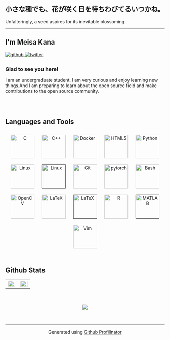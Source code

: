  ## 小さな種でも、花が咲く日を待ちわびてるいつかね。
Unfalteringly, a seed aspires for its inevitable blossoming.
<!-- 
⠀⠀⠀⠀⠀⠀⠀⠀⠀⠀⠀⠀⠀⠀⠀⠀⠀⠀⠀⠀⠀⠀⠀⠀⠀⠀⠀⠀⠀⠀⠀⠀⠀⠀⠀⠀⠀⠀⠀⠀⠀⠀⠀⠀⠀⠀⠀⠀⠀⠀⠀⢀⡠⠖⠙⡀⠀⠀⠀⠀⠀⠀⠀⠀⠀⠀
⠀⠀⠀⠀⠀⠀⠀⠀⠀⠀⠀⠀⠀⠀⠀⠀⠀⠀⠀⠀⠀⠀⠀⠀⠀⣀⣠⠤⠔⠒⠀⠀⠀⠀⠀⠀⠀⠀⢀⠠⢍⣙⠒⠦⢤⣀⠀⠀⣀⠴⠞⠉⠀⠀⠀⡇⠀⠀⠀⠀⠀⠀⠀⠀⠀⠀
⠀⠀⠀⠀⠀⠀⠀⠀⠀⠀⠀⠲⠤⣤⣤⣤⣀⣀⣀⣀⣀⣀⣠⠖⠋⠁⠀⠀⠀⠀⠀⠀⠀⠀⠀⠀⠀⠀⠤⠤⠄⡀⠉⠂⠀⠈⠛⢧⡀⠀⠀⠀⠀⠀⠀⡟⠀⠀⠀⠀⠀⠀⠀⠀⠀⠀
⠀⠀⠀⠀⠀⠀⠀⠀⠀⠀⠸⡀⠀⠀⠀⠀⠀⠀⠀⠀⠀⠀⠀⠀⢀⡤⠒⠉⠀⠀⠀⠀⠀⠀⠀⠀⠀⠀⠀⠀⠀⠀⠀⠀⠀⠀⠀⢀⠉⠀⠀⠀⠀⠀⢀⡇⠀⠀⠀⠀⠀⠀⠀⠀⠀⠀
⠀⠀⠀⠀⠀⠀⠀⠀⠀⠀⠀⣧⠀⠀⠀⠀⠀⠀⠀⠀⠀⠀⢀⡴⠁⠀⠀⠀⠀⠀⠀⠀⠀⠀⠀⠀⠀⠀⠀⠀⠀⠀⠀⠀⠀⠀⠀⠀⠑⣄⠀⠀⠀⠀⣸⠇⠀⠀⠀⠀⠀⠀⠀⠀⠀⠀
⠀⠀⠀⠀⠀⠀⠀⠀⠀⠀⠀⠘⣆⠀⠀⠀⠀⠀⠀⠀⠀⢀⠯⠤⣄⠀⠀⠀⠀⠀⠀⠀⠀⠀⠀⠀⠀⠀⠀⡆⠀⠀⠀⠀⠀⠀⠀⠀⠀⠈⢢⡀⠀⢠⡟⠀⠀⠀⠀⠀⠀⠀⠀⠀⠀⠀
⠀⠀⠀⠀⠀⠀⠀⠀⠀⠀⠀⠀⠘⢆⠀⠀⠀⠀⠀⠀⠀⢦⣀⠀⢀⡉⡇⠀⠀⠀⠀⠀⠀⠀⠀⠀⠀⠀⠀⢸⠀⠀⠇⠀⠀⠀⠀⠀⠀⠀⣄⠱⣤⠏⠀⠀⠀⠀⠀⠀⠀⠀⠀⠀⠀⠀
⠀⠀⠀⠀⠀⠀⠀⠀⠀⠀⢀⡠⠤⠈⠣⠀⠀⠀⠀⠀⡌⠀⠈⠉⠁⠙⠁⠀⡀⠀⠀⠀⠀⢀⠀⠀⠀⠀⠀⢸⡄⠀⢰⠀⠀⠀⡄⠀⠀⠀⢨⠢⡘⣆⠀⠀⠀⠀⠀⠀⠀⠀⠀⠀⠀⠀
⠀⠀⠀⠀⠀⠀⠀⠀⠀⢀⡎⠀⠀⠀⠀⠀⠀⠀⠀⢰⠁⠀⠀⠀⠀⠀⠀⢠⠡⠄⠀⠀⠀⣼⡄⠀⠀⠀⠀⣿⢣⠀⢸⡀⠀⠀⠃⠀⠀⠀⠘⡄⠘⢜⣆⠀⠀⠀⠀⠀⠀⠀⠀⠀⠀⠀
⠀⠀⠀⠀⠀⠀⠀⠀⠀⢸⠇⠀⠀⠀⠀⢡⠀⠀⠀⡎⠀⠀⠀⠀⠀⠀⠈⡜⠀⠀⢀⠆⢠⠇⡇⠀⠀⠀⠀⡟⢸⡆⢸⡎⠆⠀⡀⠀⠀⠀⠀⡇⠈⣎⢻⡄⠀⠀⠀⠀⠀⠀⠀⠀⠀⠀
⠀⠀⠀⠀⠀⠀⠀⠀⠀⣼⠀⠀⠀⠀⠀⢸⡀⠀⢰⠃⠀⠀⠀⠀⡀⢀⣴⠇⠀⣠⢺⢀⡞⠀⢱⠀⠀⠀⢸⠃⠀⡇⢸⢹⠀⠀⡇⠀⠀⠀⠀⣿⠀⢸⠀⢳⠀⠀⠀⠀⠀⠀⠀⠀⠀⠀
⠀⠀⠀⠀⠀⠀⠀⠀⠀⣿⠀⠀⠀⠀⠀⢸⣇⠀⣼⠀⠀⠀⠀⠀⡧⠎⡸⢀⡜⠁⢸⠞⠀⠀⢸⠀⣰⣧⠏⠀⠀⠱⡏⠸⡄⠀⣿⠀⠀⠀⠀⢽⠀⢸⠀⢸⠀⠀⠀⠀⠀⠀⠀⠀⠀⠀
⠀⠀⠀⠀⠀⠀⠀⠀⠀⣿⠀⠀⠀⠀⠀⢸⠻⡄⣿⠀⠀⠀⠀⢰⠁⠀⣣⣭⣶⣶⡄⠀⠀⠀⣌⡴⠁⠉⠀⠀⣀⠀⠁⠀⠁⢸⢹⠀⠀⠀⠀⣿⠀⢸⠀⠘⠀⠀⠀⠀⠀⠀⠀⠀⠀⠀
⠀⠀⠀⠀⠀⠀⠀⠀⠀⡟⠀⠀⠀⠀⠀⣾⠀⠹⡇⠀⠀⠀⠀⢸⠀⠀⠋⠉⠉⠀⠀⠀⠀⠀⠀⠀⠀⠀⠀⠐⠛⠿⢷⡦⠀⠊⣼⠀⠀⠀⠀⣿⠀⠸⡄⠀⠀⠀⠀⠀⠀⠀⠀⠀⠀⠀
⠀⠀⠀⠀⠀⠀⠀⠀⢠⡇⠀⠀⠀⠀⢀⡟⠀⠀⡇⠀⠀⠀⠀⢸⠀⠀⠀⠀⠀⠀⠀⠀⠀⠀⠀⠀⠀⠀⠀⠀⠀⠀⠀⠀⠀⢠⡿⠀⠀⠀⠀⡿⠀⠀⡇⠀⠀⠀⠀⠀⠀⠀⠀⠀⠀⠀
⠀⠀⠀⠀⠀⠀⠀⠀⢸⡇⠀⠀⠀⠀⢸⠇⠀⠀⢷⡾⡄⠀⠀⢸⣄⡀⠀⠀⠀⠀⠀⣀⣀⣀⣄⣀⣀⣀⠀⠀⠀⠀⠀⠀⣰⠏⡇⠀⠀⠀⢰⡇⠀⠀⢻⠀⠀⠀⠀⠀⠀⠀⠀⠀⠀⠀
⠀⠀⠀⠀⠀⠀⠀⠀⢸⠃⠀⠀⠀⢀⡿⠀⠀⠀⠈⠁⠙⣄⠀⠸⣼⡙⠦⣀⡤⣚⠉⠠⠀⠀⡀⠀⠙⢳⣵⡀⠀⠀⢀⣰⠏⣸⠃⠀⢠⠃⣼⠀⠀⠀⢸⡄⠀⠀⠀⠀⠀⠀⠀⠀⠀⠀
⠀⠀⠀⠀⠀⠀⠀⠀⣼⠀⠀⠀⠀⣸⠇⠀⠀⠀⠀⠀⠀⠈⠳⣤⡟⡇⠀⣾⡇⠐⠀⠀⠀⢰⠁⠀⠇⡠⠙⣧⡤⠶⠛⡇⠀⡟⠀⣠⣿⢰⢣⠀⠀⠀⠀⣇⠀⠀⠀⠀⠀⠀⠀⠀⠀⠀
⠀⠀⠀⠀⠀⠀⠀⠀⡏⠀⠀⠀⠀⡟⠀⠀⠀⠀⠀⠀⠀⠀⠀⢸⢰⡇⠀⢿⣷⣄⠀⠐⢹⠥⡴⢂⡼⢁⡄⢹⢀⣀⠀⡇⣼⡡⠞⠁⠃⠁⢸⠀⠀⠀⠀⢸⡀⠀⠀⠀⠀⠀⠀⠀⠀⠀
⠀⠀⠀⠀⠀⠀⠀⠀⢀⠀⠀⠀⠀⡇⠀⠀⠀⠀⠀⠀⠀⠀⠀⠰⣾⠇⢠⠋⠻⣿⣷⣦⣤⣀⢈⣁⡖⠋⢀⠀⠃⢈⡇⣿⡼⠀⣀⠤⠄⠀⣸⠀⠀⠀⠀⠎⣇⠀⠀⠀⠀⠀⠀⠀⠀⠀
⠀⠀⠀⠀⠀⠀⠀⢀⠃⠀⠀⢀⠀⡇⠀⠀⠀⠀⠀⠀⠀⠀⣠⠃⡸⠀⣼⠀⠀⠈⣹⠃⠀⠈⣿⠉⠉⢿⠿⣷⣤⡾⠀⢿⣧⡌⢀⠔⠂⠀⣿⠀⠀⠀⠀⠘⡼⡀⠀⠀⠀⠀⠀⠀⠀⠀
⠀⠀⠀⠀⠀⠀⠀⡎⠀⠀⠀⢸⡀⢱⡀⠀⠀⠀⠀⠀⠐⢎⣁⣠⠇⠀⡏⠀⡰⡏⠁⠀⠀⣰⢻⠀⠀⠈⡆⠈⡏⠁⠀⠘⣿⣷⡘⡄⠈⠂⣿⠀⢰⠀⠀⠀⠘⢧⠀⠀⠀⠀⠀⠀⠀⠀
⠀⠀⠀⠀⠀⠀⣸⠃⠀⠀⠀⢸⡷⣄⡹⢤⣀⠀⠀⠀⠀⠀⠉⠀⠀⠀⠕⠾⠄⠹⣄⣀⣴⠋⠘⣇⠀⢠⣧⡴⢣⠀⠀⠀⢱⢻⡇⢸⠀⠀⣿⠀⣾⠀⠀⠀⠀⠈⢣⡀⠀⠀⠀⠀⠀⠀
⠀⠀⠀⠀⠀⠀⡿⠀⠀⠀⠀⠸⡇⠈⠙⠓⠛⠉⠉⠀⠀⠀⠀⠀⠀⡼⠀⠀⠀⠀⠈⠉⠀⠀⠀⠈⠙⠁⠀⠀⢸⡄⠀⠠⡛⠊⢀⠎⠀⠀⣿⠀⡇⣇⠀⠀⠀⠀⠀⠹⣄⠀⠀⠀⠀⠀
⡀⠀⠀⠀⠀⢰⡇⠀⠀⠀⠀⠀⣿⠀⠀⠀⠀⠀⣠⠴⠶⠶⣤⣀⢰⠇⠀⠀⠀ ⠀⠀⠀⠀⠀⠀⠀⠀⠀⠀⠀⣇⠴⠊⢀⠴⠋⢀⣀⣀⢻⠀⣇⣼⣦⠀⠀⠀⠀⠀⠘⢧⡀⠀⠀⠀
⣷⡀⠀⠀⠀⢸⡇⠀⠀⠀⠀⠀⠸⣇⠀⠀⠀⢰⡇⠀⠀⠀⠀⢈⡿⠀⠀⠀⠀ ⠀⠀⠀⠀⠀⠀⠀⠀⠀⠀⠀⢿⢄⠔⢁⡴⠛⠉⠀⠀⠹⡇⢇⣿⡞⢧⡀⠀⠀⠀⢀⣠⡿
⢸⣧⢀⣤⣴⠜⣧⠀⠀⠀⠀⠀⠀⢻⣶⠿⠷⢾⣷⣄⠀⠀⠀⣸⠇⠀⠀⠀⠀ ⠀⠀⠀⠀⠀⠀⠀⠀⠀⠀⠀⢸⡅⠀⣿⣤⣀⠀⠀⢀⣠⣿⡈⠿⠧⠬⢿⣄⠀⣠⡿⠃⠀⠀⠀⠀
⠀⣿⣿⣿⠁⠀⢻⡆⠀⠀⠀⠀⠀⠈⢻⣄⠀⠀⣸⠹⣿⡗⢲⣿⠀⠀⠀⠀⠀⠀⠀⠀⠀⠀⠀⠀⠀⠀⠀⠀⠀⠘⡇⠀⠈⠛⠿⠿⠿⣿⡟⠁⠱⣄⠀⠀⢀⣿⣷⡿⠁⠀⠀⠀⠀⠀⠀⠀
 -->
 
 ---
 
## I'm Meisa Kana  
  

<a href="https://github.com/KanaMeisa" target="_blank">
<img src=https://img.shields.io/badge/github-%2324292e.svg?&style=for-the-badge&logo=github&logoColor=white alt=github style="margin-bottom: 5px;" />
</a>
<a href="https://twitter.com/Kana_Meisa" target="_blank">
<img src=https://img.shields.io/badge/twitter-%2300acee.svg?&style=for-the-badge&logo=twitter&logoColor=white alt=twitter style="margin-bottom: 5px;" />
</a>  
  



### Glad to see you here!  
I am an undergraduate student. I am very curious and enjoy learning new things.And I am preparing to learn about the open source field and make contributions to the open source community.  
  

<br/>  
<br/>  


## Languages and Tools  
<div align="center">  
<a href="https://www.cprogramming.com/" target="_blank"><img style="margin: 10px" src="https://profilinator.rishav.dev/skills-assets/c-original.svg" alt="C" height="75" /></a>  
<a href="https://www.cplusplus.com/" target="_blank"><img style="margin: 10px" src="https://profilinator.rishav.dev/skills-assets/cplusplus-original.svg" alt="C++" height="75" /></a>  
<a href="https://www.docker.com/" target="_blank"><img style="margin: 10px" src="https://profilinator.rishav.dev/skills-assets/docker-original-wordmark.svg" alt="Docker" height="75" /></a>  
<a href="https://en.wikipedia.org/wiki/HTML5" target="_blank"><img style="margin: 10px" src="https://profilinator.rishav.dev/skills-assets/html5-original-wordmark.svg" alt="HTML5" height="75" /></a>  
<a href="https://www.python.org/" target="_blank"><img style="margin: 10px" src="https://profilinator.rishav.dev/skills-assets/python-original.svg" alt="Python" height="75" /></a>  
<a href="https://www.linux.org/" target="_blank"><img style="margin: 10px" src="https://profilinator.rishav.dev/skills-assets/linux-original.svg" alt="Linux" height="75" /></a>
<a href="" target="_blank"><img style="margin: 10px" src="../KanaMeisa/.data/archlinux.svg" alt="Linux" height="75" /></a>    
<a href="https://github.com/" target="_blank"><img style="margin: 10px" src="https://profilinator.rishav.dev/skills-assets/git-scm-icon.svg" alt="Git" height="75" /></a>  
<a href="https://pytorch.org/" target="_blank"><img style="margin: 10px" src="https://profilinator.rishav.dev/skills-assets/pytorch-icon.svg" alt="pytorch" height="75" /></a>  
<a href="https://www.gnu.org/software/bash/" target="_blank"><img style="margin: 10px" src="https://profilinator.rishav.dev/skills-assets/gnu_bash-icon.svg" alt="Bash" height="75" /></a>  
<a href="https://opencv.org/" target="_blank"><img style="margin: 10px" src="https://profilinator.rishav.dev/skills-assets/opencv-icon.svg" alt="OpenCV" height="75" /></a>  
<a href="https://www.latex-project.org/" target="_blank"><img style="margin: 10px" src="https://profilinator.rishav.dev/skills-assets/latex.png" alt="LaTeX" height="75" /></a>
<a href="" target="_blank"><img style="margin: 10px" src="https://en.wikipedia.org/wiki/Markdown#/media/File:Markdown-mark.svg" alt="LaTeX" height="75" /></a>
<a href="https://www.r-project.org/" target="_blank"><img style="margin: 10px" src="https://profilinator.rishav.dev/skills-assets/r.svg" alt="R" height="75" /></a>  
<a href="" target="_blank"><img style="margin: 10px" src="https://upload.wikimedia.org/wikipedia/commons/2/21/Matlab_Logo.png" alt="MATLAB" height="75" /></a>  
<a href="https://www.vim.org/" target="_blank"><img style="margin: 10px" src="https://upload.wikimedia.org/wikipedia/commons/9/9f/Vimlogo.svg" alt="Vim" height="75" /></a>  


</div>  

<br/>  


## Github Stats  
<table><tr><td valign="top" width="50%">

<img src="https://github-readme-stats.vercel.app/api?username=KanaMeisa&show_icons=true&count_private=true&hide_border=true" align="left" style="width: 100%" />

</td><td valign="top" width="50%">

<img src="https://github-readme-stats.vercel.app/api/top-langs/?username=KanaMeisa&hide_border=true&layout=compact" align="left" style="width: 100%" />

</td></tr></table>  

<br/>  

  

<br/>  

<div align="center">
<img src="https://komarev.com/ghpvc/?username=KanaMeisa&&style=flat-square" align="center" />
</div>  
  

<br/>  


<br />

----
<div align="center">Generated using <a href="https://profilinator.rishav.dev/" target="_blank">Github Profilinator</a></div>
